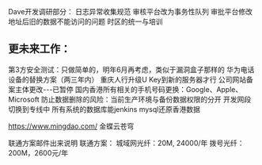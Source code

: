 Dave开发调研部分：
日志异常收集规范
审核平台改为事务性队列
审批平台修改地址后旧的数据不能访问的问题
时区的统一与培训

更未来工作：
-------------------------------
第3方安全测试：只做简单的，明年6月再考虑，类似于漏洞盒子那样的
华为电话设备的替换方案（两三年内）
重庆人行升级U Key到新的服务器才行
公司网站备案主体更改---已暂停
国内香港所有相关的手机号码更换：Google、Apple、Microsoft
防止数据删除的风险：当前生产环境与备份数据权限的分开
开发网段切换到专线中
所有系统的数据库能jenkins mysql还原香港数据

https://www.mingdao.com/
金蝶云苍穹

联通方案邮件出来说明 
联通方案：
城域网光纤：20M, 24000/年
拨号光纤：200M，2600元/年
